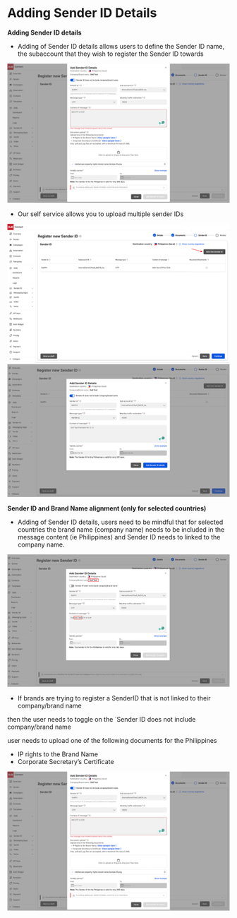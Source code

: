 # Adding Sender ID Details

**Adding Sender ID details**

* Adding of Sender ID details allows users to define the Sender ID name, the subaccount that they wish to register the Sender ID towards

![image](../images/6cd1498b3aeddbd1353cb7f528423b23f358d464607ef7159f207ab0230e6220-unnamed_5.png)

* Our self service allows you to upload multiple sender IDs

![image](../images/0194649400e0f3f4f864ae3ab2bc8c66e21641712f3eefdf4cfe460ae9e3b7e3-unnamed_6.png)
![image](../images/872a00763be6d5bc6d757181343c61365a2ee93d2a09f339f7cbb330e9ae683f-unnamed_7.png)
  
**Sender ID and Brand Name alignment (only for selected countries)**

* Adding of Sender ID details, users need to be mindful that for selected countries the brand name (company name) needs to be included in the message content (ie Philippines) and Sender ID needs to linked to the company name.

![image](../images/64d610e279607d21146d74a0d36ce2f245ed626309e92bf77abee739737dd1ac-unnamed_8.png)
  
* If brands are trying to register a SenderID that is not linked to their company/brand name  

then the user needs to toggle on the `Sender ID does not include company/brand name  

user needs to upload one of the following documents for the Philippines

* IP rights to the Brand Name
* Corporate Secretary’s Certificate

![image](../images/9e6971d24e8a12533016ee847097a3d695be35e1633716349d1397e805fe3c93-unnamed_9.png)
